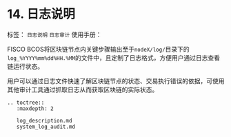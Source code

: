 # 14. 日志说明
标签： ``日志说明``  ``日志审计``
使用手册：


FISCO BCOS将区块链节点内关键步骤输出至于``nodeX/log/``目录下的`log_%YYYY%mm%dd%HH.%MM`的文件中，且定制了日志格式，方便用户通过日志查看链运行状态。

用户可以通过日志文件快速了解区块链节点的状态、交易执行错误的依据，可使用其他审计工具通过抓取日志从而获取区块链的实际状态。

```eval_rst
.. toctree::
   :maxdepth: 2

   log_description.md
   system_log_audit.md
```